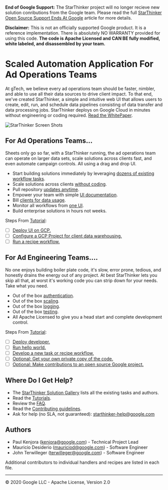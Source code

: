 **End of Google Support:** The StarThinker project will no longer recieve new
solution conributions from the Google team.  Please read the full
[StarThinker Open Source Support Ends At Google](https://medium.com/starthinker/starthinker-open-source-support-ends-at-google-a7041f2b0970)
article for more details.

**Disclaimer:** This is not an officially supported Google product. It is a reference implementation.
There is absolutely NO WARRANTY provided for using this code. **The code is Apache Licensed
and CAN BE fully modified, white labeled, and disassembled by your team.**

# Scaled Automation Application For Ad Operations Teams

At gTech, we believe every ad operations team should be faster, nimbler, and able to use all their data sources
to drive client impact. To that end, we've created StarThinker, a simple and intuitive web UI that allows users
to create, edit, run, and schedule data pipelines consisting of data transfer and data processing jobs.
StarThinker deploys on Google Cloud in minutes without engineering or coding required. [Read the WhitePaper](tutorials/images/StarThinker_Whitepaper.pdf).

![StarThinker Screen Shots](tutorials/images/splash.png)


## For Ad Operations Teams...

Sheets only go so far, with a StarThinker running, the ad operations team can operate on larger data sets, scale
solutions across clients fast, and even automate campaign controls. All using a drag and drop UI.

- Start building solutions immediately by leveraging [dozens of existing workflow tasks](https://google.github.io/starthinker/).
- Scale solutions across clients [without coding](https://google.github.io/starthinker/help/#help_recipe).
- Pull repository [updates anytime](tutorials/deploy_enterprise.md).
- Empower your team with simple [UI documentation](https://google.github.io/starthinker/help/).
- Bill [clients for data usage](https://google.github.io/starthinker/help/#help_setup).
- Monitor all workflows from [one UI](https://google.github.io/starthinker/help/#help_status).
- Build enterprise solutions in hours not weeks.

Steps From [Tutorial](tutorials/README.md):
- [ ] [Deploy UI on GCP.](tutorials/deploy_enterprise.md)
- [ ] [Configure a GCP Project for client data warehousing.](https://google.github.io/starthinker/help/#help_setup)
- [ ] [Run a recipe workflow.](https://google.github.io/starthinker/help/#help_recipe)

## For Ad Engineering Teams....

No one enjoys building boiler plate code, it's slow, error prone, tedious, and honestly drains the energy out of
any project. At best StarThinker lets you skip all that, at worst it's working code you can strip down for your needs.
Take what you need.

- Out of the box [authentication](tutorials/deploy_enterprise.md).
- Out of the box [scaling](tutorials/architecture.md).
- Out of the box [logging](tutorials/logging.md).
- Out of the box [testing](tutorials/testing.md).
- All Apache Licensed to give you a head start and complete development control.

Steps From [Tutorial](tutorials/README.md):
- [ ] [Deploy developer.](tutorials/deploy_developer.md)
- [ ] [Run hello world.](tutorials/running.md)
- [ ] [Develop a new task or recipe workflow.](tutorials/README.md#development)
- [ ] [Optional: Get your own private copy of the code.](CONTRIBUTING.md)
- [ ] [Optional: Make contributions to an open source Google project.](CONTRIBUTING.md)

## Where Do I Get Help?

- The [StarThinker Solution Gallery](https://google.github.io/starthinker/) lists all the existing tasks and authors.
- Read the [Tutorials](tutorials/README.md).
- Review the [FAQ](tutorials/faq.md).
- Read the [Contributing guidelines](CONTRIBUTING.md).
- Ask for help (no SLA, not guaranteed): starthinker-help@google.com

## Authors

- Paul Kenjora (kenjora@google.com) - Technical Project Lead
- Mauricio Desiderio (mauriciod@google.com) - Software Engineer
- John Terwilleger (terwilleger@google.com) - Software Engineer

Additional contributors to individual handlers and recipes are listed in each file.

---
&copy; 2020 Google LLC - Apache License, Version 2.0
